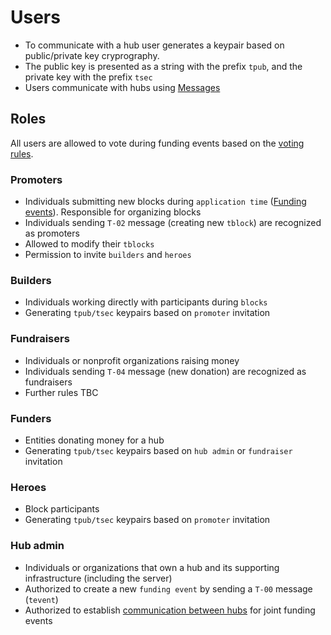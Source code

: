 # Users

+ To communicate with a hub user generates a keypair based on public/private key cryprography. 
+ The public key is presented as a string with the prefix `tpub`, and the private key with the prefix `tsec`
+ Users communicate with hubs using [Messages](message.md)


## Roles

All users are allowed to vote during funding events based on the [voting rules](voting.md).

### Promoters
+ Individuals submitting new blocks during `application time` ([Funding events](funding_events.md)). Responsible for organizing blocks
+ Individuals sending `T-02` message (creating new `tblock`) are recognized as promoters
+ Allowed to modify their `tblocks`
+ Permission to invite `builders` and `heroes`

### Builders
+ Individuals working directly with participants during `blocks`
+ Generating `tpub/tsec` keypairs based on `promoter` invitation

### Fundraisers
+ Individuals or nonprofit organizations raising money
+ Individuals sending `T-04` message (new donation) are recognized as fundraisers
+ Further rules TBC

### Funders
+ Entities donating money for a hub
+ Generating `tpub/tsec` keypairs based on `hub admin` or `fundraiser` invitation

### Heroes
+ Block participants
+ Generating `tpub/tsec` keypairs based on `promoter` invitation

### Hub admin
+ Individuals or organizations that own a hub and its supporting infrastructure (including the server)
+ Authorized to create a new `funding event` by sending a `T-00` message (`tevent`)
+ Authorized to establish [communication between hubs](hubs.md#communication-between-hubs) for joint funding events